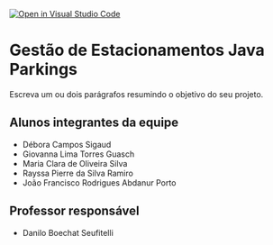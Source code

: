 [![Open in Visual Studio Code](https://classroom.github.com/assets/open-in-vscode-2e0aaae1b6195c2367325f4f02e2d04e9abb55f0b24a779b69b11b9e10269abc.svg)](https://classroom.github.com/online_ide?assignment_repo_id=15826092&assignment_repo_type=AssignmentRepo)
# Gestão de Estacionamentos Java Parkings
Escreva um ou dois parágrafos resumindo o objetivo do seu projeto.

## Alunos integrantes da equipe

* Débora Campos Sigaud
* Giovanna Lima Torres Guasch
* Maria Clara de Oliveira Silva
* Rayssa Pierre da Silva Ramiro
* João Francisco Rodrigues Abdanur Porto

## Professor responsável 

* Danilo Boechat Seufitelli

